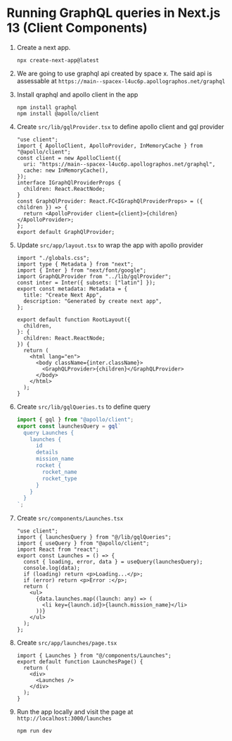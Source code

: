 # Running GraphQL queries in Next.js 13 (Client Components)

1. Create a next app.

   ```
   npx create-next-app@latest
   ```

2. We are going to use graphql api created by space x. The said api is assessable at `https://main--spacex-l4uc6p.apollographos.net/graphql`

3. Install qraphql and apollo client in the app

   ```
   npm install graphql
   npm install @apollo/client
   ```

4. Create `src/lib/gqlProvider.tsx` to define apollo client and gql provider

   ```tsx
   "use client";
   import { ApolloClient, ApolloProvider, InMemoryCache } from "@apollo/client";
   const client = new ApolloClient({
     uri: "https://main--spacex-l4uc6p.apollographos.net/graphql",
     cache: new InMemoryCache(),
   });
   interface IGraphQlProviderProps {
     children: React.ReactNode;
   }
   const GraphQlProvider: React.FC<IGraphQlProviderProps> = ({ children }) => {
     return <ApolloProvider client={client}>{children}</ApolloProvider>;
   };
   export default GraphQlProvider;
   ```

5. Update `src/app/layout.tsx` to wrap the app with apollo provider

   ```tsx
   import "./globals.css";
   import type { Metadata } from "next";
   import { Inter } from "next/font/google";
   import GraphQLProvider from "../lib/gqlProvider";
   const inter = Inter({ subsets: ["latin"] });
   export const metadata: Metadata = {
     title: "Create Next App",
     description: "Generated by create next app",
   };

   export default function RootLayout({
     children,
   }: {
     children: React.ReactNode;
   }) {
     return (
       <html lang="en">
         <body className={inter.className}>
           <GraphQLProvider>{children}</GraphQLProvider>
         </body>
       </html>
     );
   }
   ```

6. Create `src/lib/gqlQueries.ts` to define query

   ```ts
   import { gql } from "@apollo/client";
   export const launchesQuery = gql`
     query Launches {
       launches {
         id
         details
         mission_name
         rocket {
           rocket_name
           rocket_type
         }
       }
     }
   `;
   ```

7. Create `src/components/Launches.tsx`

   ```tsx
   "use client";
   import { launchesQuery } from "@/lib/gqlQueries";
   import { useQuery } from "@apollo/client";
   import React from "react";
   export const Launches = () => {
     const { loading, error, data } = useQuery(launchesQuery);
     console.log(data);
     if (loading) return <p>Loading...</p>;
     if (error) return <p>Error :</p>;
     return (
       <ul>
         {data.launches.map((launch: any) => (
           <li key={launch.id}>{launch.mission_name}</li>
         ))}
       </ul>
     );
   };
   ```

8. Create `src/app/launches/page.tsx`

   ```tsx
   import { Launches } from "@/components/Launches";
   export default function LaunchesPage() {
     return (
       <div>
         <Launches />
       </div>
     );
   }
   ```

9. Run the app locally and visit the page at `http://localhost:3000/launches`
   ```
   npm run dev
   ```
